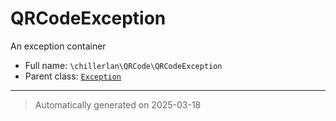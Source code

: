 
# QRCodeException

An exception container



* Full name: `\chillerlan\QRCode\QRCodeException`
* Parent class: [`Exception`](../../Exception.md)






***
> Automatically generated on 2025-03-18
